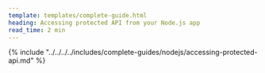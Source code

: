 ```yaml
---
template: templates/complete-guide.html
heading: Accessing protected API from your Node.js app
read_time: 2 min
---
```



{% include "../../../../includes/complete-guides/nodejs/accessing-protected-api.md" %}